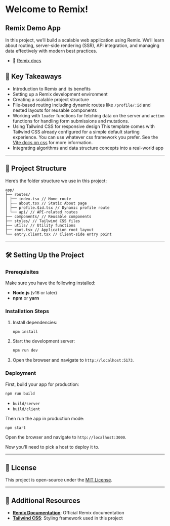 # Welcome to Remix!

## Remix Demo App

In this project, we’ll build a scalable web application using Remix. We’ll learn about routing, server-side rendering (SSR), API integration, and managing data effectively with modern best practices.

- 📖 [Remix docs](https://remix.run/docs)

## 🚀 Key Takeaways

- Introduction to Remix and its benefits
- Setting up a Remix development environment
- Creating a scalable project structure
- File-based routing including dynamic routes like `/profile/:id` and nested layouts for reusable components
- Working with `loader` functions for fetching data on the server and `action` functions for handling form submissions and mutations.
- Using Tailwind CSS for responsive design
  This template comes with Tailwind CSS already configured for a simple default starting experience. You can use whatever css framework you prefer. See the [Vite docs on css](https://vitejs.dev/guide/features.html#css) for more information.
- Integrating algorithms and data structure concepts into a real-world app

---

## 📂 Project Structure

Here’s the folder structure we use in this project:

```
app/
├── routes/
│ ├── index.tsx // Home route
│ ├── about.tsx // Static About page
│ ├── profile.$id.tsx // Dynamic profile route
│ └── api/ // API-related routes
├── components/ // Reusable components
├── styles/ // Tailwind CSS files
├── utils/ // Utility functions
├── root.tsx // Application root layout
└── entry.client.tsx // Client-side entry point
```

---

## 🛠️ Setting Up the Project

### Prerequisites

Make sure you have the following installed:

- **Node.js** (v16 or later)
- **npm** or **yarn**

### Installation Steps

1. Install dependencies:

   ```bash
   npm install
   ```

2. Start the development server:

   ```bash
   npm run dev
   ```

3. Open the browser and navigate to `http://localhost:5173`.

### Deployment

First, build your app for production:

```sh
npm run build
```

- `build/server`
- `build/client`

Then run the app in production mode:

```sh
npm start
```

Open the browser and navigate to `http://localhost:3000`.

Now you'll need to pick a host to deploy it to.

---

## 📜 License

This project is open-source under the [MIT License](LICENSE).

---

## 🔗 Additional Resources

- **[Remix Documentation](https://remix.run/docs)**: Official Remix documentation
- **[Tailwind CSS](https://tailwindcss.com/)**: Styling framework used in this project
